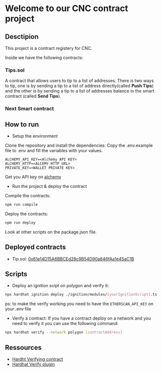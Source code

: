 # Welcome to our CNC contract project

## Desctipion

This project is a contract registery for CNC.

Inside we have the following contracts:

### Tips.sol

A contract that allows users to tip to a list of addresses.
There is two ways to tip, one is by sending a tip to a list of address directly(called **Push Tips**) and the other is by sending a tip to a list of addresses balance in the smart contract (called **Send Tips**).

### Next Smart contract

## How to run

- Setup the environment

Clone the repository and install the dependencies:
Copy the .env.example file to .env and fill the variables with your values.

```env
ALCHEMY_API_KEY=<Alchemy API KEY>
ALCHEMY_HTTP=<ALCEMY HTTP URL>
PRIVATE_KEY=<WALLET PRIVATE KEY>
```

Get you API key on [alchemy](https://www.alchemy.com/)

- Run the project & deploy the contract

Compile the contracts:

```bash
npm run compile
```

Deploy the contracts:

```bash
npm run deploy
```

Look at other scripts on the package.json file.

## Deployed contracts

- Tip.sol: [0x61e14D15A6BBCEd28c9B54D90a846fAa1e45aC1B](https://sepolia.etherscan.io/address/0x61e14D15A6BBCEd28c9B54D90a846fAa1e45aC1B)

## Scripts

- Deploy an ignition scipt on polygon and verify it:

```bash
npx hardhat ignition deploy ./ignition/modules/[yourIgnitionScript].ts --network polygon --verify
```

ps: to make the verify working you need to have the `ETHERSCAN_API_KEY` on your .env file

- Verify a contract:
If you have a contract deploy on a network and you need to verify it you can use the following command:

```bash
npx hardhat verify --network polygon [contractAddress]
```

## Ressources

- [Hardht Verifying contract](https://hardhat.org/hardhat-runner/docs/guides/verifying)
- [Hardhat Verify plugin](https://hardhat.org/hardhat-runner/plugins/nomicfoundation-hardhat-verify)
